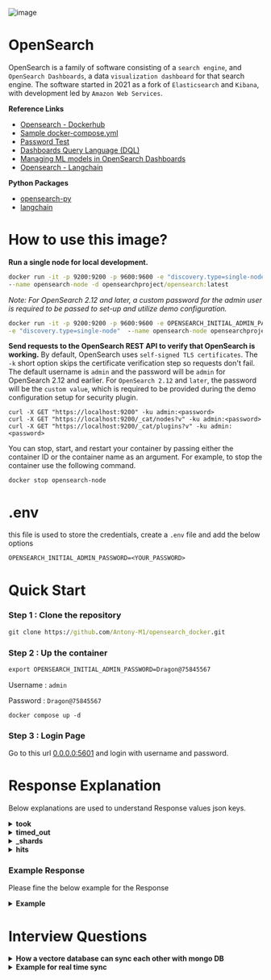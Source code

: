 ![image](https://github.com/user-attachments/assets/4180c52b-cee8-4f4a-a671-a93d50a0b8b8)

# OpenSearch
OpenSearch is a family of software consisting of a `search engine`, and `OpenSearch Dashboards`, a data `visualization dashboard` for that search engine. The software started in 2021 as a fork of `Elasticsearch` and `Kibana`, with development led by `Amazon Web Services`.

**Reference Links**
* [Opensearch - Dockerhub](https://hub.docker.com/r/opensearchproject/opensearch)
* [Sample docker-compose.yml](https://opensearch.org/samples/docker-compose.yml)
* [Password Test](https://lowe.github.io/tryzxcvbn/)
* [Dashboards Query Language (DQL)](https://opensearch.org/docs/2.16/dashboards/dql)
* [Managing ML models in OpenSearch Dashboards](https://opensearch.org/docs/latest/ml-commons-plugin/ml-dashboard/)
* [Opensearch - Langchain](https://python.langchain.com/v0.2/docs/integrations/vectorstores/opensearch/)

**Python Packages**
* [opensearch-py](https://pypi.org/project/opensearch-py/)
* [langchain](https://pypi.org/project/langchain/)

# How to use this image?
**Run a single node for local development.**
```cmd
docker run -it -p 9200:9200 -p 9600:9600 -e "discovery.type=single-node" \
--name opensearch-node -d opensearchproject/opensearch:latest
```
*Note: For OpenSearch 2.12 and later, a custom password for the admin user is required to be passed to set-up and utilize demo configuration.*
```cmd
docker run -it -p 9200:9200 -p 9600:9600 -e OPENSEARCH_INITIAL_ADMIN_PASSWORD=<strong-password> \
-e "discovery.type=single-node"  --name opensearch-node opensearchproject/opensearch:latest
```
**Send requests to the OpenSearch REST API to verify that OpenSearch is working.** By default, OpenSearch uses `self-signed TLS certificates`. The `-k` short option skips the certificate verification step so requests don't fail. The default username is `admin` and the password will be `admin` for OpenSearch 2.12 and earlier. For `OpenSearch 2.12` and `later`, the password will be the `custom value`, which is required to be provided during the demo configuration setup for security plugin.
```
curl -X GET "https://localhost:9200" -ku admin:<password>
curl -X GET "https://localhost:9200/_cat/nodes?v" -ku admin:<password>
curl -X GET "https://localhost:9200/_cat/plugins?v" -ku admin:<password>
```
You can stop, start, and restart your container by passing either the container ID or the container name as an argument. For example, to stop the container use the following command.
```
docker stop opensearch-node
```
# .env
this file is used to store the credentials, create a `.env` file and add the below options
```env
OPENSEARCH_INITIAL_ADMIN_PASSWORD=<YOUR_PASSWORD>
```

# Quick Start

### Step 1 : Clone the repository
```cmd
git clone https://github.com/Antony-M1/opensearch_docker.git
```

### Step 2 : Up the container
```cmd
export OPENSEARCH_INITIAL_ADMIN_PASSWORD=Dragon@75845567
```
Username : `admin`

Password : `Dragon@75845567`

```
docker compose up -d
```

### Step 3 : Login Page

Go to this url [0.0.0.0:5601](http://0.0.0.0:5601/) and login with username and password.

# Response Explanation

Below explanations are used to understand Response values json keys.

<details>
  <summary><b>took</b></summary>

  The `took` field in the OpenSearch response indicates the amount of time (in milliseconds) that the server took to process the query. In your example, `"took": 2` means that the search query took 2 milliseconds to complete. This value helps gauge the performance of your search query execution.
</details>

<details>
  <summary><b>timed_out</b></summary>


  The `timed_out` field in the OpenSearch response indicates whether the search query timed out. 

- If `"timed_out": false`, it means the query completed within the allowed time.
- If `"timed_out": true`, it means the query took longer than the specified timeout duration and did not complete within that time frame.

A timeout could occur if the query is too complex, the dataset is large, or the server is under heavy load.
</details>


<details>
  <summary><b>_shards</b></summary>
  
  The `_shards` field in the OpenSearch response provides information about the status of the shards that were queried during the search. Shards are smaller portions of the entire index, which allow the system to parallelize the search.

Here are the details:

- **total**: The total number of shards that were involved in the search.
- **successful**: The number of shards that successfully completed the search.
- **skipped**: The number of shards that were skipped during the search (typically due to optimizations).
- **failed**: The number of shards that encountered errors or failed during the search.

In a typical response, all shards should be successful, meaning they returned data without issues. If there are failed shards, it might indicate issues like network failures, corrupted data, or heavy loads on specific nodes.
</details>


<details>
  <summary><b>hits</b></summary>
  
  The `hits` field in the OpenSearch response contains the search results and associated metadata. Here's a breakdown of its components:

- **total**: Contains the total number of documents that match the search query.
  - **value**: The number of documents matching the query.
  - **relation**: Indicates how the `value` should be interpreted (usually "eq" for an exact count).

- **max_score**: The highest score among the search results. This score reflects the relevance of the documents to the search query, with higher scores indicating higher relevance.

- **hits**: An array of documents that match the query. Each item in this array includes:
  - **_index**: The name of the index where the document is stored.
  - **_id**: The unique identifier of the document.
  - **_score**: The relevance score of the document based on the query.
  - **_source**: The actual content of the document. This is the data you indexed and queried against.

This field provides the detailed results of your search query, including the documents that matched, their relevance scores, and their metadata.
</details>

### Example Response

Please fine the below example for the Response

<details>
  <summary><b>Example</b></summary>

```json
    {
    "took": 1,
    "timed_out": false,
    "_shards": {
        "total": 46,
        "successful": 46,
        "skipped": 0,
        "failed": 0
    },
    "hits": {
        "total": {
        "value": 9,
        "relation": "eq"
        },
        "max_score": 7.341767,
        "hits": [
        {
            "_index": "frappe_framework_v1",
            "_id": "479",
            "_score": 7.341767,
            "_source": {
            "system": "You are a Frappe Framework expert.",
            "user": "How do I make an AJAX request to the server using Frappe?",
            "assistant": "You can use the `frappe.call` method to make an AJAX request to the server. This method allows you to execute a whitelisted Python method and receive its return value as a response. For example, you can call the `ping` method with `frappe.call('ping')` which will return a response with `message: 'pong'`. You can also pass arguments to the method. For example, to call the `frappe.core.doctype.user.user.get_role_profile` method with the `role_profile` argument set to 'Test', you would use `frappe.call('frappe.core.doctype.user.user.get_role_profile', { role_profile: 'Test' })`."
            }
        },
        {
            "_index": "frappe_framework_v1",
            "_id": "555",
            "_score": 7.301902,
            "_source": {
            "system": "You are a Frappe framework expert.",
            "user": "How do I call whitelisted functions in Frappe using frappe.call?",
            "assistant": """To call custom server-side functions using frappe.call, you need to make sure those functions are whitelisted. This is essential for security. Here's how it works:

    1. **Whitelist the Server-Side Function:**
    * In your server-side Python code (usually a file within your custom app), use the `@frappe.whitelist()` decorator above the function you want to make accessible through frappe.call.

    ```python
    @frappe.whitelist()
    def get_all_roles():
        # Business logic to fetch all roles
        # ...
        return value  # Return the data you want to send back to the client
    ```

    2. **Call the Function from the Client (JavaScript):**
    * In your client-side JavaScript, use frappe.call to call the whitelisted function. The `method` parameter should be the dotted path to the server-side function. For example:

    ```javascript
    frappe.call({
        method: "frappe.core.doctype.user.user.get_all_roles",  // Dotted path to the server-side function
        callback: function(r) {
        if (!r.exc) {
            // Process the returned data (r.message) if the request was successful
        }
        }
    });
    ```

    **Key Points:**
    * Whitelisting ensures that only authorized functions are accessible via frappe.call.
    * The `method` parameter in frappe.call should match the dotted path of the whitelisted function.
    * The whitelisted function on the server-side should return the data you want to send back to the client."""
            }
        },
        {
            "_index": "frappe_framework_v1",
            "_id": "552",
            "_score": 5.1666327,
            "_source": {
            "system": "You are a Frappe framework expert.",
            "user": "What is Frappe.call?",
            "assistant": "Frappe.call is a method in the Frappe framework used to manage AJAX calls, allowing asynchronous communication between the client (browser) and the server. It enables you to send requests to the server and handle responses via a callback mechanism. This makes it easier to update parts of a web page without needing to reload the entire page."
            }
        }
        ]
    }
    }
```
</details>

# Interview Questions

<details>
  <summary><b>How a vectore database can sync each other with mongo DB</b></summary>

Synchronizing a vector database with MongoDB can be accomplished by regularly updating both databases to keep the data consistent across them. Here's a typical approach for syncing:

### 1. **Schema Mapping and Transformation:**
   - **Vector Database**: These databases store embeddings or feature vectors, typically using data structures that allow efficient similarity searches (e.g., FAISS, Milvus, Pinecone).
   - **MongoDB**: A document-based NoSQL database, which stores data in JSON-like BSON format.

   To sync, the schema from MongoDB (usually documents) must be transformed into vectors to be inserted into the vector database. Similarly, the vector database data might need to be transformed into document-like structures to be pushed to MongoDB.

### 2. **Data Transformation Logic:**
   - Ingest MongoDB documents and convert certain fields into vector representations using an embedding model (e.g., Sentence Transformers, OpenAI, Hugging Face models).
   - Insert these vectors into the vector database.
   - Store a reference in MongoDB to the corresponding vector stored in the vector database (e.g., an ID).

### 3. **Sync Strategies:**
   There are different ways to keep MongoDB and the vector database in sync:
   
   - **Real-time Sync**:
     - Use a change stream in MongoDB (available for replica sets or sharded clusters) to listen to real-time changes (insert, update, delete). Whenever a new document is inserted or updated, you can:
       1. Extract the relevant fields.
       2. Compute the embeddings (vectors) using a pre-trained model.
       3. Insert/update the vector in the vector database and update the document in MongoDB with a reference to the vector.

     MongoDB's [Change Streams](https://www.mongodb.com/docs/manual/changeStreams/) allow you to react to changes without polling.

   - **Batch Sync**:
     - Periodically batch sync documents from MongoDB to the vector database by:
       1. Querying the documents added or modified since the last sync.
       2. Computing vectors for new or updated documents.
       3. Pushing the vectors to the vector database.
     - You can schedule this using a cron job or other scheduling mechanisms.

### 4. **Conflict Resolution:**
   - Ensure that each system has a version control mechanism or timestamp field to resolve conflicts, ensuring that only the most up-to-date version of a document is kept.

### 5. **APIs for Sync:**
   - **MongoDB**: Use MongoDB drivers in Python, Node.js, or your preferred language to query data, retrieve change streams, and push updates.
   - **Vector Database**: Depending on your choice (e.g., FAISS, Milvus, Pinecone), you can use the respective API to insert and update vectors.

### Example: Real-Time Sync (with Change Streams)
Here's a simplified Python example using MongoDB and a vector database (like Milvus or FAISS):

```python
from pymongo import MongoClient
from transformers import AutoModel, AutoTokenizer
import numpy as np
from vector_db import VectorDB  # Placeholder for your vector database API

# Initialize MongoDB and vector database
client = MongoClient('mongodb://localhost:27017/')
db = client['mydatabase']
collection = db['mycollection']

vector_db = VectorDB()

# Load embedding model
tokenizer = AutoTokenizer.from_pretrained('sentence-transformers/all-mpnet-base-v2')
model = AutoModel.from_pretrained('sentence-transformers/all-mpnet-base-v2')

# Helper function to compute embeddings
def compute_embedding(text):
    inputs = tokenizer(text, return_tensors='pt', padding=True, truncation=True)
    embeddings = model(**inputs).last_hidden_state.mean(dim=1)
    return embeddings.detach().numpy()

# Real-time sync with MongoDB change stream
with collection.watch() as stream:
    for change in stream:
        if change['operationType'] == 'insert':
            doc = change['fullDocument']
            text = doc['text']  # Assuming you want to embed the 'text' field
            embedding = compute_embedding(text)
            
            # Insert vector into vector database
            vector_id = vector_db.insert(embedding)
            
            # Update MongoDB document with vector ID reference
            collection.update_one({'_id': doc['_id']}, {'$set': {'vector_id': vector_id}})
```

### 6. **Two-Way Sync (Vector DB to MongoDB):**
   - You can also reverse the sync, where changes in the vector database are pushed back to MongoDB. For example, if you're updating vector metadata in the vector database, you can propagate that to MongoDB.

### 7. **Error Handling and Logging:**
   - Ensure error handling is in place to manage any failures in syncing, and log all sync actions for debugging and monitoring.

This approach can help you maintain consistency between MongoDB and a vector database for hybrid applications involving both document and vector-based retrieval.
</details>

<details>
  <summary><b>Example for real time sync</b></summary>

In this file uploading system, once a file is successfully uploaded, it is read and divided into smaller chunks. These chunks are then processed and uploaded to a vector database for storage. The entire operation occurs asynchronously after the file upload, ensuring smooth user experience and efficient real-time processing of the file into a vectorized format. This approach helps in managing large files and enables efficient similarity search or retrieval in the vector database.
</details>

